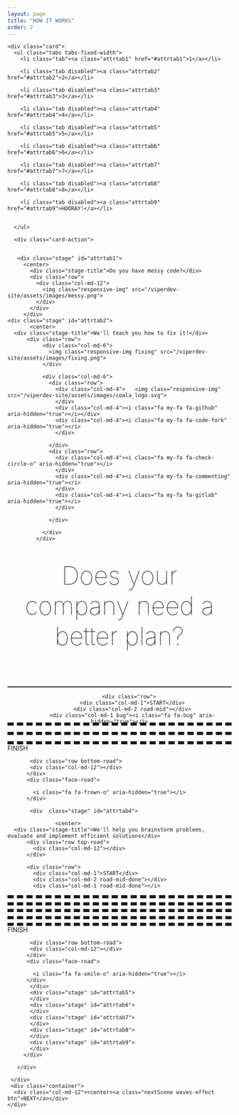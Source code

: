 ```yaml
---
layout: page
title: "HOW IT WORKS"
order: 2
---
```

<section>
  <div class="container">

    <div class="card">
      <ul class="tabs tabs-fixed-width">
        <li class="tab"><a class="attrtab1" href="#attrtab1">1</a></li>

        <li class="tab disabled"><a class="attrtab2" href="#attrtab2">2</a></li>

        <li class="tab disabled"><a class="attrtab3" href="#attrtab3">3</a></li>

        <li class="tab disabled"><a class="attrtab4" href="#attrtab4">4</a></li>

        <li class="tab disabled"><a class="attrtab5" href="#attrtab5">5</a></li>

        <li class="tab disabled"><a class="attrtab6" href="#attrtab6">6</a></li>

        <li class="tab disabled"><a class="attrtab7" href="#attrtab7">7</a></li>

        <li class="tab disabled"><a class="attrtab8" href="#attrtab8">8</a></li>

        <li class="tab disabled"><a class="attrtab9" href="#attrtab9">HOORAY!</a></li>


      </ul>

      <div class="card-action">


       <div class="stage" id="attrtab1">
         <center>
           <div class="stage-title">Do you have messy code?</div>
           <div class="row">
             <div class="col-md-12">
               <img class="responsive-img" src="/viperdev-site/assets/images/messy.png">
             </div>
           </div>
         </div>
    <div class="stage" id="attrtab2">
           <center>
      <div class="stage-title">We'll teach you how to fix it!</div>
          <div class="row">
               <div class="col-md-6">
                 <img class="responsive-img fixing" src="/viperdev-site/assets/images/fixing.png">
               </div>

               <div class="col-md-6">
                 <div class="row">
                   <div class="col-md-4">   <img class="responsive-img" src="/viperdev-site/assets/images/coala_logo.svg">
                   </div>
                   <div class="col-md-4"><i class="fa my-fa fa-github" aria-hidden="true"></i></div>
                   <div class="col-md-4"><i class="fa my-fa fa-code-fork" aria-hidden="true"></i>
                   </div>

                 </div>
                 <div class="row">
                   <div class="col-md-4"><i class="fa my-fa fa-check-circle-o" aria-hidden="true"></i>
                   </div>
                   <div class="col-md-4"><i class="fa my-fa fa-commenting" aria-hidden="true"></i>
                   </div>
                   <div class="col-md-4"><i class="fa my-fa fa-gitlab" aria-hidden="true"></i>
                   </div>

                 </div>

               </div>
             </div>
  </div>
  
  <div class="stage" id="attrtab3">
        <center>
      <div class="stage-title">Does your company need a better plan?</div><br><br><br>
          <div class="row top-road">
            <div class="col-md-12"></div>
          </div>

          <div class="row">
            <div class="col-md-1">START</div>
            <div class="col-md-2 road-mid"></div>
            <div class="col-md-1 bug"><i class="fa fa-bug" aria-hidden="true"></i>
</div>
            <div class="col-md-2 road-mid"></div>
            <div class="col-md-1 bug"><i class="fa fa-bomb" aria-hidden="true"></i>
</div>
            <div class="col-md-1 road-mid"></div>
            <div class="col-md-1 dig"><i class="fa fa-circle" aria-hidden="true"></i>

</div>
            <div class="col-md-2 road-mid"></div>
            <div class="col-md-1">FINISH</div>
          </div>

           <div class="row bottom-road">
           <div class="col-md-12"></div>
          </div>
          <div class="face-road">
            
            <i class="fa fa-frown-o" aria-hidden="true"></i>
          </div>
  </div>

 
           <div  class="stage" id="attrtab4">

                   <center>
      <div class="stage-title">We'll help you brainstorm problems, evaluate and implement efficient solutions</div>
          <div class="row top-road">
            <div class="col-md-12"></div>
          </div>

          <div class="row">
            <div class="col-md-1">START</div>
            <div class="col-md-2 road-mid-done"></div>
            <div class="col-md-1 road-mid-done"></i>
</div>
            <div class="col-md-2 road-mid-done"></div>
            <div class="col-md-1 road-mid-done"></i>
</div>
            <div class="col-md-1 road-mid-done"></div>
            <div class="col-md-1 road-mid-done"></i>

</div>
            <div class="col-md-2 road-mid-done"></div>
            <div class="col-md-1">FINISH</div>
          </div>

           <div class="row bottom-road">
           <div class="col-md-12"></div>
          </div>
          <div class="face-road">
            
            <i class="fa fa-smile-o" aria-hidden="true"></i>
          </div>
           </div>
           <div class="stage" id="attrtab5">
           </div>
           <div class="stage" id="attrtab6">
           </div>
           <div class="stage" id="attrtab7">
           </div>
           <div class="stage" id="attrtab8">
           </div>
           <div class="stage" id="attrtab9">
           </div>
         </div>

       </div>

     </div>
     <div class="container">
      <div class="col-md-12"><center><a class="nextScene waves-effect btn">NEXT</a></div>
    </div>
  </section>

  <script type="text/javascript">

    $(document).ready(function(){

      story = {}
      story.length = 9;
      $('ul.tabs').tabs();

      $('.nextScene').on("click", function(){

        var attribute =   $('.tab').find('.active').attr('href');
        var regex = /(\d+)/g;
        var cur = (attribute.match(regex));  

        if(cur >= story.length){
          cur = 1;
        }

        else if(cur < story.length){


          $('.' + 'attrtab' + cur.toString()).parent().next().removeClass('disabled');
          console.log(cur);
          cur++;
        }

        $('ul.tabs').tabs('select_tab', 'attrtab' + cur.toString());

      });
    });
  </script>

  <style type="text/css">
    .scene{
      padding: 0.5em;
      font-family: "Roboto";
      text-align: center;
      font-size: 1.3em;
    }

    .scene-content{

    }

    .stage{
      height: 27em;
    }

    .nextScene{
      width: 100%
    }
    .hr-line{
      height: 3em;
      border-bottom: 2px solid;
    }

    .side-title{
      margin-bottom: 0.8em;
    }

    .stage-title{
      font-size: 4em;
      font-family: BlinkMacSystemFont, Roboto;
      font-weight: 100;
      padding: 0.5em;
    }
 img{
    -webkit-filter: grayscale(100%); /* Safari 6.0 - 9.0 */
    filter: grayscale(100%);
 }

 .road-mid{
      border-top: 7px dashed;
    margin-top: 1em;
 }

.road-mid-done{
      border-top: 7px dashed;
    margin-top: 0.6em;
 }
 .top-road{
    border-bottom: 2px solid;
 }

 .bottom-road{
      border-top: 2px solid;
 }

 .bug , .dig{
      font-size: 2em;
 }

 .face-road{
  font-size: 4em;
 }

  </style>